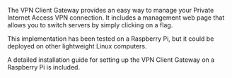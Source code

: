 The VPN Client Gateway provides an easy way to manage your Private Internet Access VPN connection. It includes a management web page that allows you to switch servers by simply clicking on a flag.

This implementation has been tested on a Raspberry Pi, but it could be deployed on other lightweight Linux computers.

A detailed installation guide for setting up the VPN Client Gateway on a Raspberry Pi is included.
